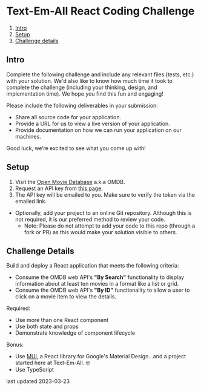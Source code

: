 # Text-Em-All React Coding Challenge

1. [Intro](#intro)
2. [Setup](#setup)
3. [Challenge details](#challenge-details)

<a name="Intro"></a>
## Intro
Complete the following challenge and include any relevant files (tests, etc.) with your solution. We'd also like to know how much time it took to complete the challenge (including your thinking, design, and implementation time). We hope you find this fun and engaging!

Please include the following deliverables in your submission:
- Share all source code for your application.
- Provide a URL for us to view a live version of your application.
- Provide documentation on how we can run your application on our machines.

Good luck, we’re excited to see what you come up with!

<a name="setup"></a>
## Setup

1. Visit the [Open Movie Database](https://www.omdbapi.com) a.k.a OMDB.
2. Request an API key from [this page](https://www.omdbapi.com/apikey.aspx).
3. The API key will be emailed to you. Make sure to verify the token via the emailed link.

- Optionally, add your project to an online Git repository. Although this is not required, it is our preferred method to review your code.
  - Note: Please do not attempt to add your code to this repo (through a fork or PR) as this would make your solution visible to others.

<a name="challenge-details"></a>
## Challenge Details

Build and deploy a React application that meets the following criteria:

- Consume the OMDB web API's **"By Search"** functionality to display information about at least ten movies in a format like a list or grid.
- Consume the OMDB web API's **"By ID"** functionality to allow a user to click on a movie item to view the details.

Required:
- Use more than one React component
- Use both state and props
- Demonstrate knowledge of component lifecycle

Bonus:
- Use [MUI](https://mui.com/core/), a React library for Google's Material Design...and a project started here at Text-Em-All. :nerd_face:
- Use TypeScript

last updated 2023-03-23
